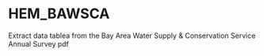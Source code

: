 # HEM_BAWSCA
Extract data tablea from the Bay Area Water Supply & Conservation Service Annual Survey pdf
